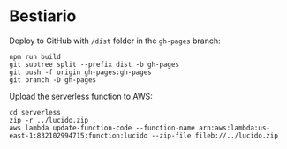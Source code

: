 # Bestiario

Deploy to GitHub with `/dist` folder in the `gh-pages` branch:

```
npm run build
git subtree split --prefix dist -b gh-pages
git push -f origin gh-pages:gh-pages
git branch -D gh-pages
```


Upload the serverless function to AWS:

```
cd serverless
zip -r ../lucido.zip .
aws lambda update-function-code --function-name arn:aws:lambda:us-east-1:832102994715:function:lucido --zip-file fileb://../lucido.zip
```

